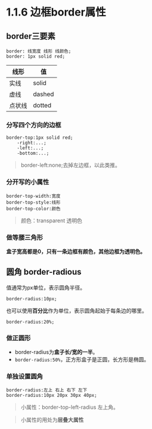 # 1.1.6 边框border属性

## border三要素

```
border: 线宽度 线形 线颜色;
border: 1px solid red;
```
|线形|值|
|-|-|
|实线|solid|
|虚线|dashed|
|点状线|dotted|

### 分写四个方向的边框

```
border-top:1px solid red;
    -right:...;
    -left:...;
    -bottom:...;
```

>border-left:none;去掉左边框，以此类推。

### 分开写的小属性

```
border-top-width:宽度
border-top-style:线形
border-top-color:颜色
```

>颜色：transparent 透明色

### 做等腰三角形

**盒子宽高都是0，只有一条边框有颜色，其他边框为透明色。**

## 圆角 border-radious

值通常为px单位，表示圆角半径。

```
border-radius:10px;
```

也可以使用**百分比**作为单位，表示圆角起始于每条边的哪里。

```
border-radius:20%;
```

### 做正圆形

- border-radius为**盒子长/宽的一半**。
- `border-radius:50%`，正方形盒子是正圆，长方形是椭圆。

### 单独设置圆角

```
border-radius:左上 右上 右下 左下
border-radius:10px 20px 30px 40px;
```

>小属性：border-top-left-radius 左上角。

>小属性的用处为**层叠大属性**
